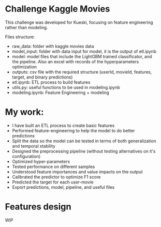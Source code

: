 # Challenge Kaggle Movies
This challenge was developed for Kueski, focusing on feature engineering rather than modeling.

Files structure:
* raw_data: folder with kaggle movies data 
* model_input: folder with data input for model, it is the output of etl.ipynb
* model: model files that include the LightGBM trained classificator, and the pipeline. Also an excel with records of the hyperparameters optimization
* outputs: csv file with the required structure (userId, movieId, features, target, and binary predictions)
* etl.ipynb: ETL process to build features
* utils.py: useful functions to be used in modeling.ipynb
* modeling.ipynb: Feature Engineering + modeling 

# My work: 
- I have built an ETL process to create basic features
- Performed feature-engineering to help the model to do better predictions
- Split the data so the model can be tested in terms of both generalization and temporal stability
- Designed the preprocessing pipeline (without testing alternatives on it's configuration)
- Optimized hyper-parameters
- Tested performance on different samples
- Understood feature importances and value impacts on the output
- Calibrated the predictor to optimize F1 score 
- Predicted the target for each user-movie 
- Export predictions, model, pipeline, and useful files

# Features design
WIP
